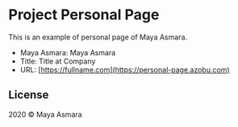# Project Personal Page

This is an example of personal page of Maya Asmara.

- Maya Asmara: Maya Asmara
- Title: Title at Company
- URL: [https://fullname.com](https://personal-page.azobu.com)

## License

2020 © Maya Asmara
